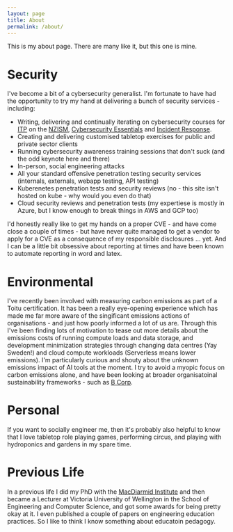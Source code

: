 ```yaml
---
layout: page
title: About
permalink: /about/
---
```


This is my about page. There are many like it, but this one is mine.

# Security

I've become a bit of a cybersecurity generalist. I'm fortunate to have had the opportunity to try my hand at delivering a bunch of security services - including:
* Writing, delivering and continually iterating on cybersecurity courses for [ITP](https://itp.nz/) on the [NZISM](https://itp.nz/events/online/2168-NZISM_Fundamentals), [Cybersecurity Essentials](https://itp.nz/courses/ondemand/152-Cybersecurity_Essentials) and [Incident Response](https://portal.itp.nz/courses/ondemand/150-Cybersecurity_Incident_Response).
* Creating and delivering customised tabletop exercises for public and private sector clients
* Running cybersecurity awareness training sessions that don't suck (and the odd keynote here and there)
* In-person, social engineering attacks
* All your standard offensive penetration testing security services (internals, externals, webapp testing, API testing) 
* Kuberenetes penetration tests and security reviews (no - this site isn't hosted on kube - why would you even do that)
* Cloud security reviews and penetration tests (my expertiese is mostly in Azure, but I know enough to break things in AWS and GCP too)

I'd honestly really like to get my hands on a proper CVE - and have come close a couple of times - but have never quite managed to get a vendor to apply for a CVE as a consequence of my responsible disclosures ... yet. And I can be a little bit obsessive about reporting at times and have been known to automate reporting in word and latex. 

# Environmental
I've recently been involved with measuring carbon emissions as part of a Toitu certification. It has been a really eye-opening experience which has made me far more aware of the singificant emissions actions of organisations - and just how poorly informed a lot of us are. Through this I've been finding lots of motivation to tease out more details about the emissions costs of running compute loads and data storage, and development minimization strategies through changing data centres (Yay Sweden!) and cloud compute workloads (Serverless means lower emissions). I'm particularly curious and shouty about the unknown emissions impact of AI tools at the moment. I try to avoid a myopic focus on carbon emissions alone, and have been looking at broader organisatoinal sustainability frameworks - such as [B Corp](https://www.bcorporation.net/).

# Personal

If you want to socially engineer me, then it's probably also helpful to know that I love tabletop role playing games, performing circus, and playing with hydroponics and gardens in my spare time.

# Previous Life

In a previous life I did my PhD with the [MacDiarmid Institute](https://www.macdiarmid.ac.nz/) and then became a Lecturer at Victoria University of Wellington in the School of Engineering and Computer Science, and got some awards for being pretty okay at it. I even published a couple of papers on engineering education practices. So I like to think I know something about educatoin pedagogy.
